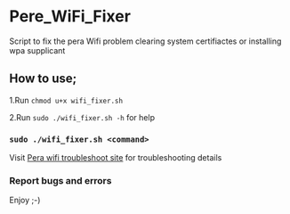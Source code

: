 # Pere_WiFi_Fixer
Script to fix the pera Wifi problem clearing system certifiactes or installing wpa supplicant

## How to use;
1.Run `chmod u+x wifi_fixer.sh` 

2.Run `sudo ./wifi_fixer.sh -h` for help

### `sudo ./wifi_fixer.sh <command>`

Visit [Pera wifi troubleshoot site](https://faq.ce.pdn.ac.lk/index.php?sid=3027&lang=en-us&action=artikel&cat=4&id=14&artlang=en-us) for troubleshooting details

### Report bugs and errors 

Enjoy ;-)
